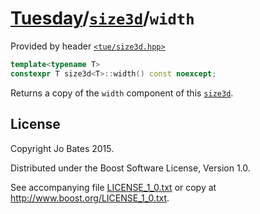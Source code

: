[Tuesday](../../../README.md)/[`size3d`](../../headers/size3d.md)/`width`
=========================================================================
Provided by header [`<tue/size3d.hpp>`](../../headers/size3d.md)

```c++
template<typename T>
constexpr T size3d<T>::width() const noexcept;
```

Returns a copy of the `width` component of this
[`size3d`](../../headers/size3d.md).

License
-------
Copyright Jo Bates 2015.

Distributed under the Boost Software License, Version 1.0.

See accompanying file [LICENSE_1_0.txt](../../../LICENSE_1_0.txt) or copy at
http://www.boost.org/LICENSE_1_0.txt.
